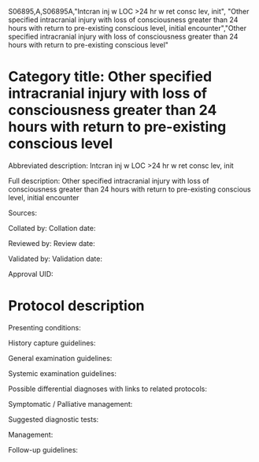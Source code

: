 S06895,A,S06895A,"Intcran inj w LOC >24 hr w ret consc lev, init", "Other specified intracranial injury with loss of consciousness greater than 24 hours with return to pre-existing conscious level, initial encounter","Other specified intracranial injury with loss of consciousness greater than 24 hours with return to pre-existing conscious level"
# Category title: Other specified intracranial injury with loss of consciousness greater than 24 hours with return to pre-existing conscious level

Abbreviated description: Intcran inj w LOC >24 hr w ret consc lev, init

Full description: Other specified intracranial injury with loss of consciousness greater than 24 hours with return to pre-existing conscious level, initial encounter

Sources:

Collated by:
Collation date:

Reviewed by:
Review date:

Validated by:
Validation date:

Approval UID:

# Protocol description

Presenting conditions:

History capture guidelines:

General examination guidelines:

Systemic examination guidelines:

Possible differential diagnoses with links to related protocols:

Symptomatic / Palliative management:

Suggested diagnostic tests:

Management:

Follow-up guidelines:
